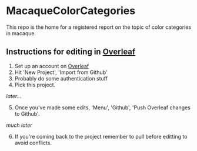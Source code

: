 # MacaqueColorCategories

This repo is the home for a registered report on the topic of color categories in macaque.

## Instructions for editing in [Overleaf](http://www.overleaf.com/)

1. Set up an account on [Overleaf](http://www.overleaf.com/)
2. Hit 'New Project', 'Import from Github'
3. Probably do some authentication stuff
4. Pick this project.

*later...*

5. Once you've made some edits, 'Menu', 'Github', 'Push Overleaf changes to Github'.

*much later*

6. If you're coming back to the project remember to pull before editting to avoid conflicts.
